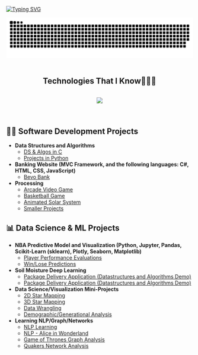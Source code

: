 
<a href="https://git.io/typing-svg"><img src="https://readme-typing-svg.herokuapp.com?font=Silkscreen&size=43&duration=3500&pause=2500&center=true&vCenter=true&random=false&width=1000&height=67&lines=Hi+there!+My+name's+Aayush+%3A);Happy++Scrolling!;Still+here%3F;Check+out+my+projects!" alt="Typing SVG" /></a>

<div align="center">
  <img  src="https://github.com/1999AZZAR/1999AZZAR/blob/main/resources/img/grid-snake.svg"
       alt="snake" /></a>
</div>
<br>

<div align="center">
  <h2 style="display: inline-block">Technologies That I Know👨🏻‍💻</h2>
  </ul>
</div>
<!--tech stack icons-->
<p align="center">
  <a href="https://skillicons.dev">
    <img src="https://skillicons.dev/icons?i=arduino,bash,bootstrap,c,css,discord,dotnet,eclipse,figma,github,html,java,js,kubernetes,linux,mongodb,mysql,processing,py,pytorch,raspberrypi,swift,tensorflow,visualstudio&perline=8" />
  </a>
</p>

<br>


<h2>👨‍💻 Software Development Projects</h2>

- <b>Data Structures and Algorithms</b>
  - [DS & Algos in C](https://github.com/joshmadakor1/Algorithms-Practice)
  - [Projects in Python](https://github.com/aayushSingh0318/Banking-Website)
- <b>Banking Website (MVC Framework, and the following languages: C#, HTML, CSS, JavaScript)</b>
  - [Bevo Bank](https://github.com/joshmadakor1/Algorithms-Practice)
- <b>Processing</b>
  - [Arcade Video Game](https://github.com/joshmadakor1/Sentinel-Lab)
  - [Basketball Game](https://github.com/joshmadakor1/Jwipe.PowerShell)
  - [Animated Solar System](https://github.com/joshmadakor1/AD_PS)
  - [Smaller Projects](https://github.com/joshmadakor1/PowerShell-Integrity-FIM)

<h2>📊 Data Science & ML Projects</h2>

- <b>NBA Predictive Model and Visualization (Python, Jupyter, Pandas, Scikit-Learn (sklearn), Plotly, Seaborn, Matplotlib)</b>
  - [Player Performance Evaluations](https://github.com/joshmadakor1/EncrypterPOC)
  - [Win/Lose Predictions](https://github.com/joshmadakor1/DecrypterPOC)
- <b>Soil Moisture Deep Learning</b>
  - [Package Delivery Application (Datastructures and Algorithms Demo)](https://github.com/joshmadakor1/Package-Delivery-Pathfinding-Algorithm)
  - [Package Delivery Application (Datastructures and Algorithms Demo)](https://github.com/joshmadakor1/Package-Delivery-Pathfinding-Algorithm)
- <b>Data Science/Visualization Mini-Projects</b>
  - [2D Star Mapping](https://github.com/joshmadakor1/Package-Delivery-Pathfinding-Algorithm)
  - [3D Star Mapping](https://github.com/joshmadakor1/Package-Delivery-Pathfinding-Algorithm)
  - [Data Wrangling](https://github.com/joshmadakor1/Package-Delivery-Pathfinding-Algorithm)
  - [Demographic/Generational Analysis](https://github.com/joshmadakor1/Package-Delivery-Pathfinding-Algorithm)
- <b>Learning NLP/Graph/Networks</b>
  - [NLP Learning](https://github.com/joshmadakor1/Package-Delivery-Pathfinding-Algorithm)
  - [NLP - Alice in Wonderland](https://github.com/joshmadakor1/Package-Delivery-Pathfinding-Algorithm)
  - [Game of Thrones Graph Analysis](https://github.com/joshmadakor1/Package-Delivery-Pathfinding-Algorithm)
  - [Quakers Network Analysis](https://github.com/joshmadakor1/Package-Delivery-Pathfinding-Algorithm)








